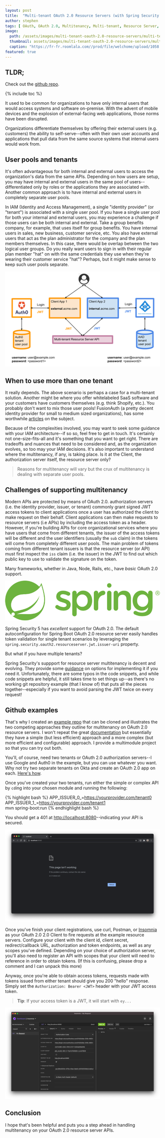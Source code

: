 ```yaml
---
layout: post
title:  "Multi-tenant OAuth 2.0 Resource Servers (with Spring Security 5)"
author: stephen
tags: [ OAuth, OAuth 2.0, Multitenancy, Multi-tenant, Resource Server, Users, User Pool, Tenant, Authorization Server, Identity Provider, Spring Boot, Spring Security, JWT, Okta, Auth0, FusionAuth ]
image: 
  path: /assets/images/multi-tenant-oauth-2.0-resource-servers/multi-tenant.png
  thumbnail: assets/images/multi-tenant-oauth-2.0-resource-servers/multi-tenant.png
  caption: "https://fr-fr.roomlala.com//prod/file/welchome/upload/1058.png"
featured: true
---
```


## TLDR;

Check out the [github repo](https://github.com/sdoxsee/examples/tree/master/multi-tenant-jwt-resourceserver).

{% include toc %}

It used to be common for organizations to have only internal users that would access systems and software on-premise. With the advent of mobile devices and the explosion of external-facing web applications, those norms have been disrupted. 

Organizations differentiate themselves by offering their external users (e.g. customers) the ability to self-serve--often with their own user accounts and applications that pull data from the same source systems that internal users would work from.

## User pools and tenants

It's often advantageous for both internal and external users to access the organization's data from the same APIs. Depending on how users are setup, you may have internal and external users in the same pool of users--differentiated only by roles or the applications they are associated with. Another common approach is to have internal and external users in completely separate user pools.

In IAM (Identity and Access Management), a single "identity provider" (or "tenant") is associated with a single user pool. If you have a single user pool for both your internal and external users, you may experience a challenge if those users can be both internal and external. Take a group benefits company, for example, that uses itself for group benefits. You have internal users in sales, new business, customer service, etc. You also have external users that act as the plan administrator for the company and the plan members themselves. In this case, there would be overlap between the two logical user groups. Do you really want users to sign in with their regular plan member "hat" on with the same credentials they use when they're wearing their customer service "hat"? Perhaps, but it might make sense to keep such user pools separate. 

![multi-tenant](/assets/images/multi-tenant-oauth-2.0-resource-servers/multi-tenant.svg)

## When to use more than one tenant

It really depends. The above scenario is perhaps a case for a multi-tenant solution. Another might be where you offer whitelabeled SaaS software and your customers have customers themselves (e.g. think Shopify, etc.). You probably don't want to mix those user pools! FusionAuth (a pretty decent identity provider for small to medium sized organizations), has some worthwhile [articles](https://fusionauth.io/learn/expert-advice/identity-basics/multi-tenancy-vs-single-tenant-idaas-solutions/) on the subject.

Because of the complexities involved, you may want to seek some guidance with your IAM architecture--if so so, feel free to get in touch. It's certainly not one-size-fits-all and it's something that you want to get right. There are tradeoffs and nuances that need to be considered and, as the organization evolves, so too may your IAM decisions. It's also important to understand where the multitenancy, if any, is taking place. Is it at the Client, the authorization server itself, the resource server only?

> Reasons for multitenancy will vary but the crux of multitenancy is dealing with separate user pools. 

## Challenges of supporting multitenancy

Modern APIs are protected by means of OAuth 2.0. authorization servers (i.e. the identity provider, issuer, or tenant) commonly grant signed JWT access tokens to client applications once a user has authorized the client to make request on their behalf. Client applications can then make requests to resource servers (i.e APIs) by including the access token as a header. However, if you're building APIs for core organizational services where you have users that come from different tenants, the issuer of the access tokens will be different and the user identifiers (usually the ```sub``` claim) in the tokens will come from completely different user pools. The main problem of tokens coming from different tenant issuers is that the resource server (or API) must first inspect the ```iss``` claim (i.e. the issuer) in the JWT to find out which public key to use to validate the signature on the token.

Many frameworks, whether in Java, Node, Rails, etc., have _basic_ OAuth 2.0 support. 

![Spring Security](/assets/images/multi-tenant-oauth-2.0-resource-servers/spring.svg) 

Spring Security 5 has _excellent_ support for OAuth 2.0. The default autoconfiguration for Spring Boot OAuth 2.0 resource server easily handles token validation for single tenant scenarios by leveraging the ```spring.security.oauth2.resourceserver.jwt.issuer-uri``` property. 

But what if you have multiple tenants? 

Spring Security's suppport for resource server multitenancy is decent and evolving. They provide some [guidance](https://docs.spring.io/spring-security/site/docs/current/reference/html5/#oauth2resourceserver-multitenancy) on options for implementing it if you need it. Unfortunately, there are some typos in the code snippets, and while code snippets are helpful, it still takes time to set things up--as there's no working git repository example (that I know of) that puts all the pieces together--especially if you want to avoid parsing the JWT twice on every request!

## Github examples

That's why I created an [example repo](https://github.com/sdoxsee/examples/tree/master/multi-tenant-jwt-resourceserver) that can be cloned and illustrates the two competing approaches they outline for multitenancy on OAuth 2.0 resource servers. I won't repeat the great [documentation](https://docs.spring.io/spring-security/site/docs/current/reference/html5/#oauth2resourceserver-multitenancy) but essentially they have a simple (but less efficient) approach and a more complex (but more efficient and configurable) approach. I provide a multimodule project so that you can try out both.

You'll, of course, need two tenants or OAuth 2.0 authorization servers--I use Google and Auth0 in the example, but you can use whatever you want. Why not try two separate tenants on Okta and create an OAuth 2.0 app on each. [Here's how](https://developer.okta.com/docs/guides/implement-oauth-for-okta/create-oauth-app/).

Once you've created your two tenants, run either the simple or complex API by `cd`ing into your chosen module and running the following:

{% highlight bash %}
APP_ISSUER_0_=https://yourprovider.com/tenant0 \
APP_ISSUER_1_=https://yourprovider.com/tenant1 \
mvn spring-boot:run
{% endhighlight bash %}

You should get a 401 at [http://localhost:8080](http://localhost:8080)--indicating your API is secured.

![401](/assets/images/multi-tenant-oauth-2.0-resource-servers/401.png)

Once you've finish your client registrations, use curl, Postman, or [Insomnia](https://insomnia.rest/) as your OAuth 2.0 2.0 Client to fire requests at the example resource servers. Configure your client with the client id, client secret, redirect/callback URL, authorization and token endpoints, as well as any scopes you've defined. Depending on your choice of authorization server, you'll also need to register an API with scopes that your client will need to reference in order to obtain tokens. (If this is confusing, please drop a comment and I can unpack this more)

Anyway, once you're able to obtain access tokens, requests made with tokens issued from either tenant should give you 200 "hello" response. Simply set the `Authorization: Bearer <JWT>` header with your JWT access token.

> **Tip**: If your access token is a JWT, it will start with `ey...`

![401](/assets/images/multi-tenant-oauth-2.0-resource-servers/insomnia200.png)

## Conclusion

I hope that's been helpful and puts you a step ahead in handling multitenancy on your OAuth 2.0 resource server APIs.